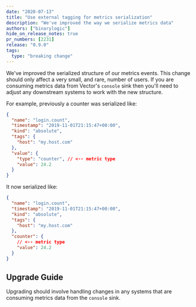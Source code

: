 ```yaml
---
date: "2020-07-13"
title: "Use external tagging for metrics serialization"
description: "We've improved the way we serialize metrics data"
authors: ["binarylogic"]
hide_on_release_notes: true
pr_numbers: [2231]
release: "0.9.0"
tags:
  type: "breaking change"
---
```


We've improved the serialized structure of our metrics events. This change
should only affect a very small, and rare, number of users. If you are consuming
metrics data from Vector's `console` sink then you'll need to adjust any
downstream systems to work with the new structure.

For example, previously a counter was serialized like:

```json
{
  "name": "login.count",
  "timestamp": "2019-11-01T21:15:47+00:00",
  "kind": "absolute",
  "tags": {
    "host": "my.host.com"
  },
  "value": {
    "type": "counter", // <-- metric type
    "value": 24.2
  }
}
```

It now serialized like:

```json
{
  "name": "login.count",
  "timestamp": "2019-11-01T21:15:47+00:00",
  "kind": "absolute",
  "tags": {
    "host": "my.host.com"
  },
  "counter": {
    // <-- metric type
    "value": 24.2
  }
}
```

## Upgrade Guide
Upgrading should involve handling changes in any systems that are consuming
metrics data from the `console` sink.
